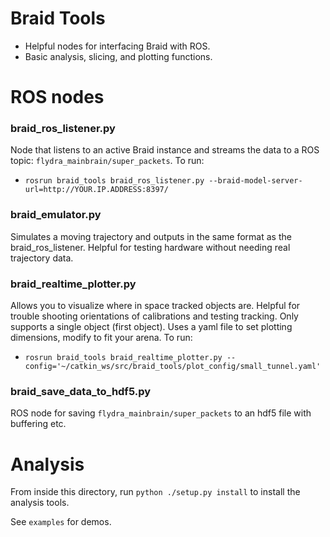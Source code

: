 # Braid Tools

* Helpful nodes for interfacing Braid with ROS.
* Basic analysis, slicing, and plotting functions.

# ROS nodes

### braid_ros_listener.py

Node that listens to an active Braid instance and streams the data to a ROS topic: `flydra_mainbrain/super_packets`. To run:
* `rosrun braid_tools braid_ros_listener.py --braid-model-server-url=http://YOUR.IP.ADDRESS:8397/`

### braid_emulator.py

Simulates a moving trajectory and outputs in the same format as the braid_ros_listener.  Helpful for testing hardware without needing real trajectory data. 

### braid_realtime_plotter.py

Allows you to visualize where in space tracked objects are.  Helpful for trouble shooting orientations of calibrations and testing tracking. Only supports a single object (first object). Uses a yaml file to set plotting dimensions, modify to fit your arena. To run:
* `rosrun braid_tools braid_realtime_plotter.py --config='~/catkin_ws/src/braid_tools/plot_config/small_tunnel.yaml'` 

### braid_save_data_to_hdf5.py

ROS node for saving `flydra_mainbrain/super_packets` to an hdf5 file with buffering etc. 

# Analysis

From inside this directory, run `python ./setup.py install` to install the analysis tools. 

See `examples` for demos. 
